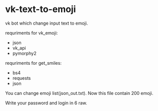# vk-text-to-emoji
vk bot which change input text to emoji.

requriments for vk_emoji:
 - json
 - vk_api
 - pymorphy2
 
 requriments for get_smiles:
  - bs4
  - requests
  - json

You can change emoji list(json_out.txt).
Now this file contain 200 emoji.

Write your password and login in 6 raw.
